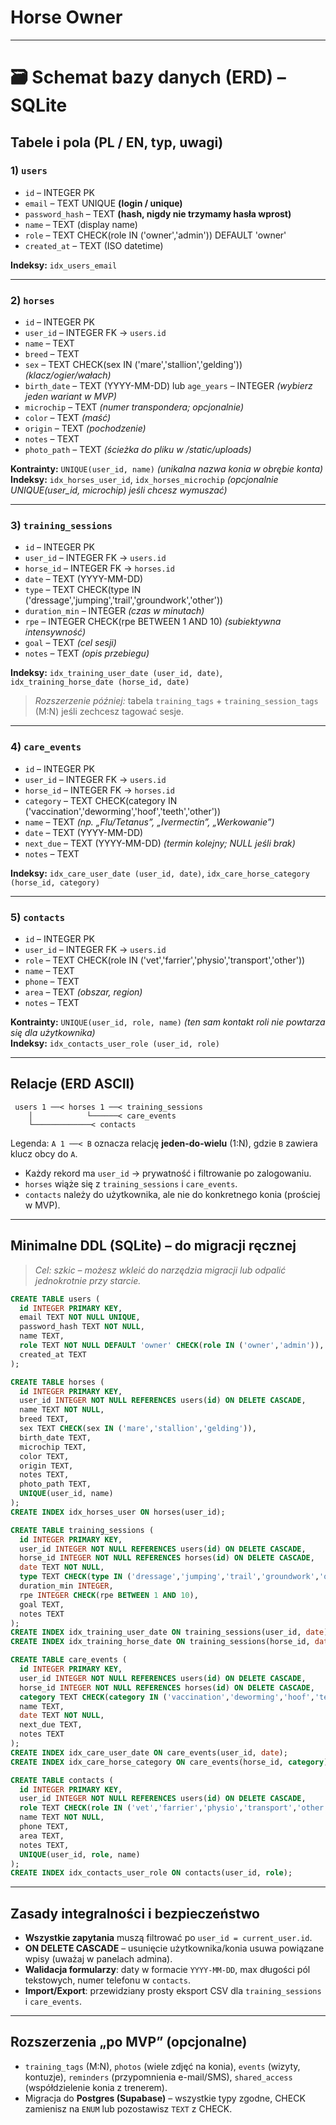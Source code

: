 # Horse Owner 

---

# 🗃️ Schemat bazy danych (ERD) – SQLite

## Tabele i pola (PL / EN, typ, uwagi)

### 1) `users`

- `id` – INTEGER PK
- `email` – TEXT UNIQUE **(login / unique)**
- `password_hash` – TEXT **(hash, nigdy nie trzymamy hasła wprost)**
- `name` – TEXT (display name)
- `role` – TEXT CHECK(role IN ('owner','admin')) DEFAULT 'owner'
- `created_at` – TEXT (ISO datetime)

**Indeksy:** `idx_users_email`

---

### 2) `horses`

- `id` – INTEGER PK
- `user_id` – INTEGER FK → `users.id`
- `name` – TEXT
- `breed` – TEXT
- `sex` – TEXT CHECK(sex IN ('mare','stallion','gelding'))  *(klacz/ogier/wałach)*
- `birth_date` – TEXT (YYYY-MM-DD) lub `age_years` – INTEGER *(wybierz jeden wariant w MVP)*
- `microchip` – TEXT  *(numer transpondera; opcjonalnie)*
- `color` – TEXT *(maść)*
- `origin` – TEXT *(pochodzenie)*
- `notes` – TEXT
- `photo_path` – TEXT *(ścieżka do pliku w /static/uploads)*

**Kontrainty:** `UNIQUE(user_id, name)` *(unikalna nazwa konia w obrębie konta)*\
**Indeksy:** `idx_horses_user_id`, `idx_horses_microchip` *(opcjonalnie UNIQUE(user\_id, microchip) jeśli chcesz wymuszać)*

---

### 3) `training_sessions`

- `id` – INTEGER PK
- `user_id` – INTEGER FK → `users.id`
- `horse_id` – INTEGER FK → `horses.id`
- `date` – TEXT (YYYY-MM-DD)
- `type` – TEXT CHECK(type IN ('dressage','jumping','trail','groundwork','other'))
- `duration_min` – INTEGER *(czas w minutach)*
- `rpe` – INTEGER CHECK(rpe BETWEEN 1 AND 10) *(subiektywna intensywność)*
- `goal` – TEXT *(cel sesji)*
- `notes` – TEXT *(opis przebiegu)*

**Indeksy:** `idx_training_user_date (user_id, date)`, `idx_training_horse_date (horse_id, date)`

> *Rozszerzenie później:* tabela `training_tags` + `training_session_tags` (M\:N) jeśli zechcesz tagować sesje.

---

### 4) `care_events`

- `id` – INTEGER PK
- `user_id` – INTEGER FK → `users.id`
- `horse_id` – INTEGER FK → `horses.id`
- `category` – TEXT CHECK(category IN ('vaccination','deworming','hoof','teeth','other'))
- `name` – TEXT *(np. „Flu/Tetanus”, „Ivermectin”, „Werkowanie”)*
- `date` – TEXT (YYYY-MM-DD)
- `next_due` – TEXT (YYYY-MM-DD) *(termin kolejny; NULL jeśli brak)*
- `notes` – TEXT

**Indeksy:** `idx_care_user_date (user_id, date)`, `idx_care_horse_category (horse_id, category)`

---

### 5) `contacts`

- `id` – INTEGER PK
- `user_id` – INTEGER FK → `users.id`
- `role` – TEXT CHECK(role IN ('vet','farrier','physio','transport','other'))
- `name` – TEXT
- `phone` – TEXT
- `area` – TEXT *(obszar, region)*
- `notes` – TEXT

**Kontrainty:** `UNIQUE(user_id, role, name)` *(ten sam kontakt roli nie powtarza się dla użytkownika)*\
**Indeksy:** `idx_contacts_user_role (user_id, role)`

---

## Relacje (ERD ASCII)

```
 users 1 ──< horses 1 ──< training_sessions
    │            └──────< care_events
    └─────────────< contacts
```

Legenda: `A 1 ──< B` oznacza relację **jeden-do-wielu** (1\:N), gdzie `B` zawiera klucz obcy do `A`.

- Każdy rekord ma `user_id` → prywatność i filtrowanie po zalogowaniu.
- `horses` wiąże się z `training_sessions` i `care_events`.
- `contacts` należy do użytkownika, ale nie do konkretnego konia (prościej w MVP).

---

## Minimalne DDL (SQLite) – do migracji ręcznej

> *Cel: szkic – możesz wkleić do narzędzia migracji lub odpalić jednokrotnie przy starcie.*

```sql
CREATE TABLE users (
  id INTEGER PRIMARY KEY,
  email TEXT NOT NULL UNIQUE,
  password_hash TEXT NOT NULL,
  name TEXT,
  role TEXT NOT NULL DEFAULT 'owner' CHECK(role IN ('owner','admin')),
  created_at TEXT
);

CREATE TABLE horses (
  id INTEGER PRIMARY KEY,
  user_id INTEGER NOT NULL REFERENCES users(id) ON DELETE CASCADE,
  name TEXT NOT NULL,
  breed TEXT,
  sex TEXT CHECK(sex IN ('mare','stallion','gelding')),
  birth_date TEXT,
  microchip TEXT,
  color TEXT,
  origin TEXT,
  notes TEXT,
  photo_path TEXT,
  UNIQUE(user_id, name)
);
CREATE INDEX idx_horses_user ON horses(user_id);

CREATE TABLE training_sessions (
  id INTEGER PRIMARY KEY,
  user_id INTEGER NOT NULL REFERENCES users(id) ON DELETE CASCADE,
  horse_id INTEGER NOT NULL REFERENCES horses(id) ON DELETE CASCADE,
  date TEXT NOT NULL,
  type TEXT CHECK(type IN ('dressage','jumping','trail','groundwork','other')),
  duration_min INTEGER,
  rpe INTEGER CHECK(rpe BETWEEN 1 AND 10),
  goal TEXT,
  notes TEXT
);
CREATE INDEX idx_training_user_date ON training_sessions(user_id, date);
CREATE INDEX idx_training_horse_date ON training_sessions(horse_id, date);

CREATE TABLE care_events (
  id INTEGER PRIMARY KEY,
  user_id INTEGER NOT NULL REFERENCES users(id) ON DELETE CASCADE,
  horse_id INTEGER NOT NULL REFERENCES horses(id) ON DELETE CASCADE,
  category TEXT CHECK(category IN ('vaccination','deworming','hoof','teeth','other')),
  name TEXT,
  date TEXT NOT NULL,
  next_due TEXT,
  notes TEXT
);
CREATE INDEX idx_care_user_date ON care_events(user_id, date);
CREATE INDEX idx_care_horse_category ON care_events(horse_id, category);

CREATE TABLE contacts (
  id INTEGER PRIMARY KEY,
  user_id INTEGER NOT NULL REFERENCES users(id) ON DELETE CASCADE,
  role TEXT CHECK(role IN ('vet','farrier','physio','transport','other')),
  name TEXT NOT NULL,
  phone TEXT,
  area TEXT,
  notes TEXT,
  UNIQUE(user_id, role, name)
);
CREATE INDEX idx_contacts_user_role ON contacts(user_id, role);
```

---

## Zasady integralności i bezpieczeństwo

- **Wszystkie zapytania** muszą filtrować po `user_id = current_user.id`.
- **ON DELETE CASCADE** – usunięcie użytkownika/konia usuwa powiązane wpisy (uważaj w panelach admina).
- **Walidacja formularzy**: daty w formacie `YYYY-MM-DD`, max długości pól tekstowych, numer telefonu w `contacts`.
- **Import/Export**: przewidziany prosty eksport CSV dla `training_sessions` i `care_events`.

---

## Rozszerzenia „po MVP” (opcjonalne)

- `training_tags` (M\:N), `photos` (wiele zdjęć na konia), `events` (wizyty, kontuzje), `reminders` (przypomnienia e-mail/SMS), `shared_access` (współdzielenie konia z trenerem).
- Migracja do **Postgres (Supabase)** – wszystkie typy zgodne, CHECK zamienisz na `ENUM` lub pozostawisz `TEXT` z CHECK.

